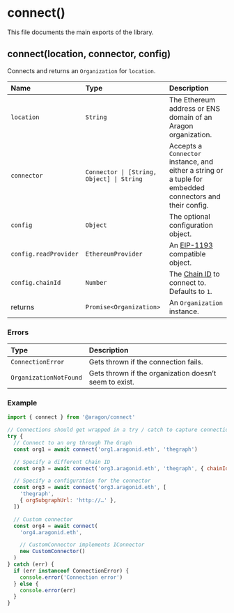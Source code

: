 # connect\(\)

This file documents the main exports of the library.

## connect\(location, connector, config\)

Connects and returns an `Organization` for `location`.

| Name | Type | Description |
| :--- | :--- | :--- |
| `location` | `String` | The Ethereum address or ENS domain of an Aragon organization. |
| `connector` | `Connector \| [String, Object] \| String` | Accepts a `Connector` instance, and either a string or a tuple for embedded connectors and their config. |
| `config` | `Object` | The optional configuration object. |
| `config.readProvider` | `EthereumProvider` | An [EIP-1193](https://eips.ethereum.org/EIPS/eip-1193) compatible object. |
| `config.chainId` | `Number` | The [Chain ID](https://chainid.network/) to connect to. Defaults to `1`. |
| returns | `Promise<Organization>` | An `Organization` instance. |

### Errors

| Type | Description |
| :--- | :--- |
| `ConnectionError` | Gets thrown if the connection fails. |
| `OrganizationNotFound` | Gets thrown if the organization doesn’t seem to exist. |

### Example

```javascript
import { connect } from '@aragon/connect'

// Connections should get wrapped in a try / catch to capture connection errors
try {
  // Connect to an org through The Graph
  const org1 = await connect('org1.aragonid.eth', 'thegraph')

  // Specify a different Chain ID
  const org3 = await connect('org3.aragonid.eth', 'thegraph', { chainId: 4 })

  // Specify a configuration for the connector
  const org3 = await connect('org3.aragonid.eth', [
    'thegraph',
    { orgSubgraphUrl: 'http://…' },
  ])

  // Custom connector
  const org4 = await connect(
    'org4.aragonid.eth',

    // CustomConnector implements IConnector
    new CustomConnector()
  )
} catch (err) {
  if (err instanceof ConnectionError) {
    console.error('Connection error')
  } else {
    console.error(err)
  }
}
```
